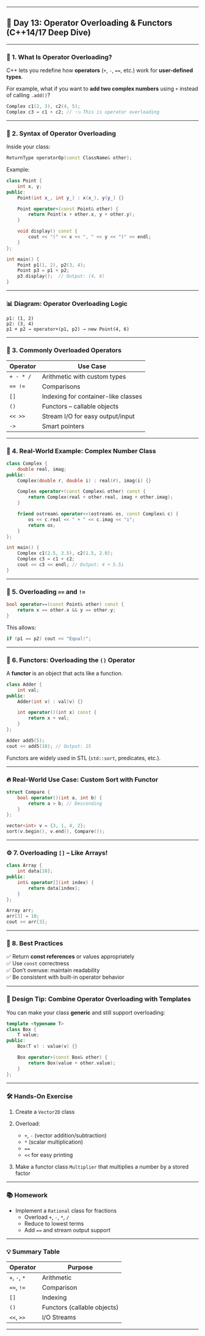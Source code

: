 

---

## 🚀 **Day 13: Operator Overloading & Functors (C++14/17 Deep Dive)**

---

### 🔷 1. What Is Operator Overloading?

C++ lets you redefine how **operators** (`+`, `-`, `==`, etc.) work for **user-defined types**.

For example, what if you want to **add two complex numbers** using `+` instead of calling `.add()`?

```cpp
Complex c1(2, 3), c2(4, 5);
Complex c3 = c1 + c2; // 👈 This is operator overloading
```

---

### 🔧 2. Syntax of Operator Overloading

Inside your class:

```cpp
ReturnType operatorOp(const ClassName& other);
```

Example:

```cpp
class Point {
    int x, y;
public:
    Point(int x_, int y_) : x(x_), y(y_) {}

    Point operator+(const Point& other) {
        return Point(x + other.x, y + other.y);
    }

    void display() const {
        cout << "(" << x << ", " << y << ")" << endl;
    }
};
```

```cpp
int main() {
    Point p1(1, 2), p2(3, 4);
    Point p3 = p1 + p2;
    p3.display();  // Output: (4, 6)
}
```

---

### 📊 Diagram: Operator Overloading Logic

```
p1: (1, 2)
p2: (3, 4)
p1 + p2 → operator+(p1, p2) → new Point(4, 6)
```

---

### 🔷 3. Commonly Overloaded Operators

| Operator | Use Case                            |
|----------|--------------------------------------|
| `+ - * /`| Arithmetic with custom types         |
| `== !=`  | Comparisons                          |
| `[]`     | Indexing for container-like classes  |
| `()`     | Functors – callable objects          |
| `<< >>`  | Stream I/O for easy output/input     |
| `->`     | Smart pointers                       |

---

### 🔶 4. Real-World Example: Complex Number Class

```cpp
class Complex {
    double real, imag;
public:
    Complex(double r, double i) : real(r), imag(i) {}

    Complex operator+(const Complex& other) const {
        return Complex(real + other.real, imag + other.imag);
    }

    friend ostream& operator<<(ostream& os, const Complex& c) {
        os << c.real << " + " << c.imag << "i";
        return os;
    }
};
```

```cpp
int main() {
    Complex c1(2.5, 3.5), c2(1.5, 2.0);
    Complex c3 = c1 + c2;
    cout << c3 << endl; // Output: 4 + 5.5i
}
```

---

### 🔷 5. Overloading `==` and `!=`

```cpp
bool operator==(const Point& other) const {
    return x == other.x && y == other.y;
}
```

This allows:

```cpp
if (p1 == p2) cout << "Equal!";
```

---

### 🔷 6. Functors: Overloading the `()` Operator

A **functor** is an object that acts like a function.

```cpp
class Adder {
    int val;
public:
    Adder(int v) : val(v) {}

    int operator()(int x) const {
        return x + val;
    }
};
```

```cpp
Adder add5(5);
cout << add5(10); // Output: 15
```

Functors are widely used in STL (`std::sort`, predicates, etc.).

---

### 🔥 Real-World Use Case: Custom Sort with Functor

```cpp
struct Compare {
    bool operator()(int a, int b) {
        return a > b; // Descending
    }
};

vector<int> v = {3, 1, 4, 2};
sort(v.begin(), v.end(), Compare());
```

---

### ⚙️ 7. Overloading `[]` – Like Arrays!

```cpp
class Array {
    int data[10];
public:
    int& operator[](int index) {
        return data[index];
    }
};
```

```cpp
Array arr;
arr[3] = 10;
cout << arr[3];
```

---

### 🔷 8. Best Practices

✅ Return **const references** or values appropriately  
✅ Use `const` correctness  
✅ Don’t overuse: maintain readability  
✅ Be consistent with built-in operator behavior

---

### 🧠 Design Tip: Combine Operator Overloading with Templates

You can make your class **generic** and still support overloading:

```cpp
template <typename T>
class Box {
    T value;
public:
    Box(T v) : value(v) {}

    Box operator+(const Box& other) {
        return Box(value + other.value);
    }
};
```

---

### 🛠️ Hands-On Exercise

1. Create a `Vector2D` class
2. Overload:
   - `+`, `-` (vector addition/subtraction)
   - `*` (scalar multiplication)
   - `==`
   - `<<` for easy printing

3. Make a functor class `Multiplier` that multiplies a number by a stored factor

---

### 📚 Homework

- Implement a `Rational` class for fractions
  - Overload `+`, `-`, `*`, `/`
  - Reduce to lowest terms
  - Add `==` and stream output support

---

### 💡 Summary Table

| Operator     | Purpose                       |
|--------------|-------------------------------|
| `+`, `-`, `*`| Arithmetic                     |
| `==`, `!=`   | Comparison                     |
| `[]`         | Indexing                      |
| `()`         | Functors (callable objects)   |
| `<<`, `>>`   | I/O Streams                    |

---

